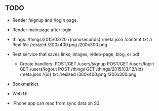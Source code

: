 ## TODO

* Render /signup and /login page.

* Render main page after login.

* things:
    /things/2015/03/20
        /{nanoseconds}
            /meta.json
            /content.txt // Real file
            /resized
                /300x400.png
                /200x300.png

* Rest service that saves links, images, video-page, blog, or pdf.
    * Create handlers:
        POST/GET /users/signup
        POST/GET /users/login
        GET      /users/logout
        POST     /things
        GET      /things/2015/03/12/{id}
                    /meta.json
                    /{id}.txt
                    /resized
                        /300x400.png
                        /200x300.png


* Bookmarklet.

* Web UI.

* iPhone app can read from sync data on S3.